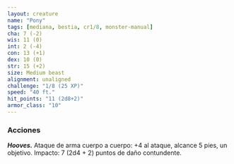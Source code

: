 ```yaml
---
layout: creature
name: "Pony"
tags: [mediana, bestia, cr1/8, monster-manual]
cha: 7 (-2)
wis: 11 (0)
int: 2 (-4)
con: 13 (+1)
dex: 10 (0)
str: 15 (+2)
size: Medium beast
alignment: unaligned
challenge: "1/8 (25 XP)"
speed: "40 ft."
hit_points: "11 (2d8+2)"
armor_class: "10"
---
```


### Acciones

***Hooves.*** Ataque de arma cuerpo a cuerpo: +4 al ataque, alcance 5 pies, un objetivo. Impacto: 7 (2d4 + 2) puntos de daño contundente.